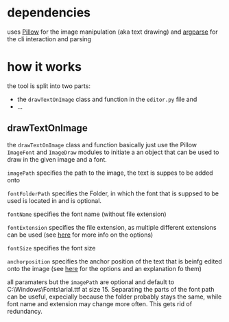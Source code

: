 # dependencies

uses [Pillow](https://pillow.readthedocs.io/en/stable/index.html) for the image manipulation (aka text drawing) and [argparse](https://docs.python.org/3/library/argparse.html) for the cli interaction and parsing

# how it works

the tool is split into two parts:

- the `drawTextOnImage` class and function in the `editor.py` file and 
- ...

## drawTextOnImage

the `drawTextOnImage` class and function basically just use the Pillow `ImageFont` and `ImageDraw` modules to initiate a an object that can be used to draw in the given image and a font.

`imagePath` specifies the path to the image, the text is suppes to be added onto

`fontFolderPath` specifies the Folder, in which the font that is suppsed to be used is located in and is optional.

`fontName` specifies the font name (without file extension)

`fontExtension` specifies the file extension, as multiple different extensions can be used (see [here](https://pillow.readthedocs.io/en/stable/reference/ImageFont.html) for more info on the options)

`fontSize` specifies the font size

`anchorposition` specifies the anchor position of the text that is beinfg edited onto the image (see [here](https://pillow.readthedocs.io/en/stable/handbook/text-anchors.html#text-anchors) for the options and an explanation fo them)

all paramaters but the `imagePath` are optional and default to C:\Windows\Fonts\arial.ttf at size 15. Separating the parts of the font path can be useful, expecially because the folder probably stays the same, while font name and extension may change more often. This gets rid of redundancy.

